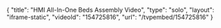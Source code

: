 {
    "title": "HMI All-In-One Beds Assembly Video",
    "type": "solo",
    "layout": "iframe-static",
    "videoId": "154725816",
    "url": "\/tvpembed\/154725816"
}